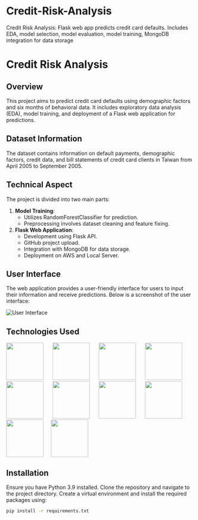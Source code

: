 # Credit-Risk-Analysis
Credit Risk Analysis: Flask web app predicts credit card defaults. Includes EDA, model selection, model evaluation,   model training, MongoDB integration for data storage

# Credit Risk Analysis

## Overview
This project aims to predict credit card defaults using demographic factors and six months of behavioral data. It includes exploratory data analysis (EDA), model training, and deployment of a Flask web application for predictions.

## Dataset Information
The dataset contains information on default payments, demographic factors, credit data, and bill statements of credit card clients in Taiwan from April 2005 to September 2005.

## Technical Aspect
The project is divided into two main parts:
1. **Model Training**:
   - Utilizes RandomForestClassifier for prediction.
   - Preprocessing involves dataset cleaning and feature fixing.
2. **Flask Web Application**:
   - Development using Flask API.
   - GitHub project upload.
   - Integration with MongoDB for data storage.
   - Deployment on AWS and Local Server.

## User Interface
The web application provides a user-friendly interface for users to input their information and receive predictions. Below is a screenshot of the user interface:

![User Interface]("D:\Project\new_projects\Credit_Risk_Prediction\UI.png")

## Technologies Used

[<img target="_blank" src="https://www.python.org/static/img/python-logo.png" width=100 style="margin-right: 20px;">](https://www.python.org/)    [<img target="_blank" src="https://flask.palletsprojects.com/en/2.0.x/_images/flask-logo.png" width=100 style="margin-right: 20px;">](https://flask.palletsprojects.com/en/2.0.x/)    [<img target="_blank" src="https://www.mongodb.com/assets/images/global/favicon.ico" width=100 style="margin-right: 20px;">](https://www.mongodb.com/)    [<img target="_blank" src="https://scikit-learn.org/stable/_static/scikit-learn-logo-small.png" width=100 style="margin-right: 20px;">](https://scikit-learn.org/stable/)    [<img target="_blank" src="https://pandas.pydata.org/static/img/pandas_mark.svg" width=100 style="margin-right: 20px;">](https://pandas.pydata.org/)    [<img target="_blank" src="https://numpy.org/images/logo.svg" width=100 style="margin-right: 20px;">](https://numpy.org/)    [<img target="_blank" src="https://upload.wikimedia.org/wikipedia/commons/3/38/HTML5_Badge.svg" width=100 style="margin-right: 20px;">](https://developer.mozilla.org/en-US/docs/Web/Guide/HTML/HTML5)    [<img target="_blank" src="https://upload.wikimedia.org/wikipedia/commons/d/d5/CSS3_logo_and_wordmark.svg" width=100 style="margin-right: 20px;">](https://developer.mozilla.org/en-US/docs/Web/CSS) <img target="_blank" src="https://user-images.githubusercontent.com/315810/92159303-30d41100-edfb-11ea-8107-1c5352202571.png" width=100 style="margin-right: 20px;">[<img target="_blank" src="https://upload.wikimedia.org/wikipedia/commons/thumb/0/01/Created_with_Matplotlib-logo.svg/2048px-Created_with_Matplotlib-logo.svg.png" width=100 style="margin-right: 20px;">](https://matplotlib.org/)


## Installation
Ensure you have Python 3.9 installed. Clone the repository and navigate to the project directory. Create a virtual environment and install the required packages using:
```bash
pip install -r requirements.txt
